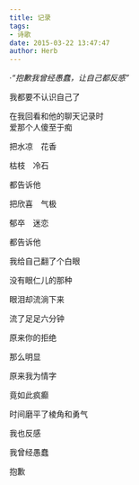 ```yaml
---
title: 记录
tags:
- 诗歌
date: 2015-03-22 13:47:47
author: Herb
---
```


·*“抱歉我曾经愚蠢，让自己都反感”*

我都要不认识自己了

在我回看和他的聊天记录时
<br />
爱那个人傻至于痴

把水凉　花香

枯枝　冷石

都告诉他

把欣喜　气极

郁卒　迷恋

都告诉他

我给自己翻了个白眼

没有眼仁儿的那种

眼泪却流淌下来

流了足足六分钟

原来你的拒绝

那么明显

原来我为情字

竟如此疯癫

时间磨平了棱角和勇气

我也反感

我曾经愚蠢

抱歉